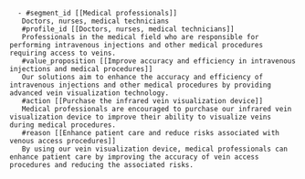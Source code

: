      - #segment_id [[Medical professionals]]
       Doctors, nurses, medical technicians
       #profile_id [[Doctors, nurses, medical technicians]]
       Professionals in the medical field who are responsible for performing intravenous injections and other medical procedures requiring access to veins.
       #value_proposition [[Improve accuracy and efficiency in intravenous injections and medical procedures]]
       Our solutions aim to enhance the accuracy and efficiency of intravenous injections and other medical procedures by providing advanced vein visualization technology.
       #action [[Purchase the infrared vein visualization device]]
       Medical professionals are encouraged to purchase our infrared vein visualization device to improve their ability to visualize veins during medical procedures.
       #reason [[Enhance patient care and reduce risks associated with venous access procedures]]
       By using our vein visualization device, medical professionals can enhance patient care by improving the accuracy of vein access procedures and reducing the associated risks.

